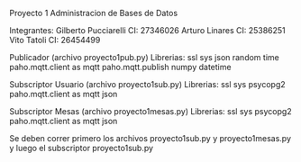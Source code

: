 Proyecto 1 Administracion de Bases de Datos

Integrantes: 
Gilberto Pucciarelli CI: 27346026
Arturo Linares CI: 25386251
Vito Tatoli CI: 26454499

Publicador (archivo proyecto1pub.py)
Librerias: 
ssl
sys
json
random
time
paho.mqtt.client as mqtt
paho.mqtt.publish
numpy
datetime

Subscriptor Usuario (archivo proyecto1sub.py)
Librerias:
ssl
sys
psycopg2
paho.mqtt.client as mqtt
json

Subscriptor Mesas (archivo proyecto1mesas.py)
Librerias:
ssl
sys
psycopg2
paho.mqtt.client as mqtt
json

Se deben correr primero los archivos proyecto1sub.py y proyecto1mesas.py y luego el subscriptor proyecto1sub.py
